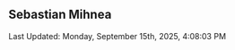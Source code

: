 <h2>Sebastian Mihnea</h2>

<!--RECENT_ACTIVITY:start-->
<!--RECENT_ACTIVITY:end-->
<!--RECENT_ACTIVITY:last_update-->
Last Updated: Monday, September 15th, 2025, 4:08:03 PM
<!--RECENT_ACTIVITY:last_update_end-->

<!---LOL-STATS-START-HERE--->
<!---LOL-STATS-END-HERE--->
